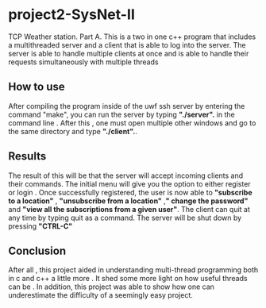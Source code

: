 # project2-SysNet-II
TCP Weather station. Part A. 
This is a two in one c++ program that includes a multithreaded server and a client that is able to log into the server. The server is able to handle multiple clients at once and is able to handle their requests simultaneously with multiple threads

## How to use
After compiling the program inside of the uwf ssh server by entering the command "make", you can run the server by typing  **"./server".** in the command line . After this , one must open multiple other windows and go to the same directory and type **"./client".**. 

## Results

The result of this will be that the server will accept incoming clients and their commands. 
The initial menu will give you the option to either register or login .
Once successfully registered, the user is now able to **"subscribe to a location"** , **"unsubscribe from a location"** ,**" change the password"** and **"view all the subscriptions from a given user"**.
The client can quit at any time by typing quit as a command.
The server will be shut down by pressing **"CTRL-C"**


## Conclusion
After all , this project aided in understanding multi-thread programming both in c and c++ a little more . It shed some more light on how useful threads can be . In addition, this project was able to show how one can underestimate the difficulty of a seemingly easy project.  
